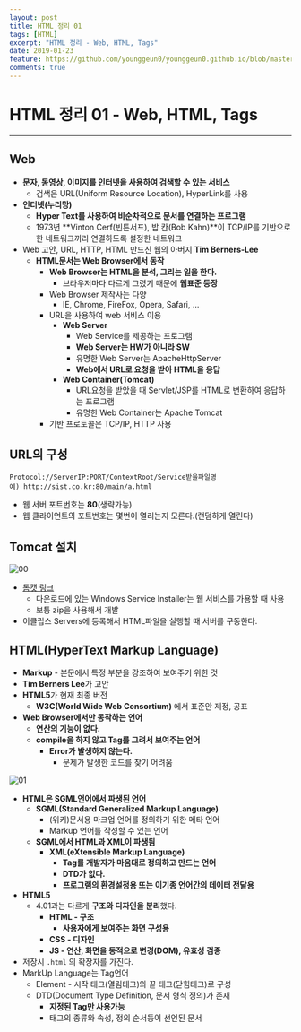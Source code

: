 ```yaml
---
layout: post
title: HTML 정리 01
tags: [HTML]
excerpt: "HTML 정리 - Web, HTML, Tags"
date: 2019-01-23
feature: https://github.com/younggeun0/younggeun0.github.io/blob/master/_posts/img/Web/html5.jpg?raw=true
comments: true
---
```

 
# HTML 정리 01 - Web, HTML, Tags

---


## Web

* **문자, 동영상, 이미지를 인터넷을 사용하여 검색할 수 있는 서비스**
     * 검색은 URL(Uniform Resource Location), HyperLink를 사용
* **인터넷(누리망)**
     * **Hyper Text를 사용하여 비순차적으로 문서를 연결하는 프로그램**
     * 1973년 **Vinton Cerf(빈튼서프), 밥 칸(Bob Kahn)**이 TCP/IP를 기반으로 한 네트워크끼리 연결하도록 설정한 네트워크
* Web 고안, URL, HTTP, HTML 만드신 웹의 아버지 **Tim Berners-Lee**
   * **HTML문서는 Web Browser에서 동작**
        * **Web Browser는 HTML을 분석, 그리는 일을 한다.**
             * 브라우저마다 다르게 그렸기 때문에 **웹표준 등장**
        * Web Browser 제작사는 다양
             * IE, Chrome, FireFox, Opera, Safari, ...
        * URL을 사용하여 web 서비스 이용
             *  **Web Server**
                *  Web Service를 제공하는 프로그램
                * **Web Server는 HW가 아니라 SW**
                * 유명한 Web Server는 ApacheHttpServer
                * **Web에서 URL로 요청을 받아 HTML을 응답**
             * **Web Container(Tomcat)**
               * URL요청을 받았을 때 Servlet/JSP를 HTML로 변환하여 응답하는 프로그램
               * 유명한 Web Container는 Apache Tomcat
        * 기반 프로토콜은 TCP/IP, HTTP 사용


## URL의 구성

```
Protocol://ServerIP:PORT/ContextRoot/Service받을파일명
예) http://sist.co.kr:80/main/a.html
```

* 웹 서버 포트번호는 **80**(생략가능)
* 웹 클라이언트의 포트번호는 몇번이 열리는지 모른다.(랜덤하게 열린다)



## Tomcat 설치

![00]()

* [톰캣 링크](http://tomcat.apache.org/)
  * 다운로드에 있는 Windows Service Installer는 웹 서비스를 가용할 때 사용
  * 보통 zip을 사용해서 개발
* 이클립스 Servers에 등록해서 HTML파일을 실행할 때 서버를 구동한다.

## HTML(HyperText Markup Language)

* **Markup** - 본문에서 특정 부분을 강조하여 보여주기 위한 것
* **Tim Berners Lee**가 고안
* **HTML5**가 현재 최종 버전
     * **W3C(World Wide Web Consortium)** 에서 표준안 제정, 공표
* **Web Browser에서만 동작하는 언어**
     * **연산의 기능이 없다.**
     * **compile을 하지 않고 Tag를 그려서 보여주는 언어**
          * **Error가 발생하지 않는다.**
               * 문제가 발생한 코드를 찾기 어려움


![01]()

* **HTML은 SGML언어에서 파생된 언어**
     * **SGML(Standard Generalized Markup Language)**
          * (위키)문서용 마크업 언어를 정의하기 위한 메타 언어
          * Markup 언어를 작성할 수 있는 언어
     * **SGML에서 HTML과 XML이 파생됨**
          * **XML(eXtensible Markup Language)**
               * **Tag를 개발자가 마음대로 정의하고 만드는 언어**
               * **DTD가 없다.**
               * **프로그램의 환경설정용 또는 이기종 언어간의 데이터 전달용**
* **HTML5**
     * 4.01과는 다르게 **구조와 디자인을 분리**했다.
          * **HTML - 구조**
            * **사용자에게 보여주는 화면 구성용**
          * **CSS - 디자인**
          * **JS - 연산, 화면을 동적으로 변경(DOM), 유효성 검증**
* 저장시 `.html` 의 확장자를 가진다.
* MarkUp Language는 Tag언어
     * Element - 시작 태그(열림태그)와 끝 태그(닫힘태그)로 구성
     * DTD(Document Type Definition, 문서 형식 정의)가 존재
          * **지정된 Tag만 사용가능**
          * 태그의 종류와 속성, 정의 순서등이 선언된 문서




